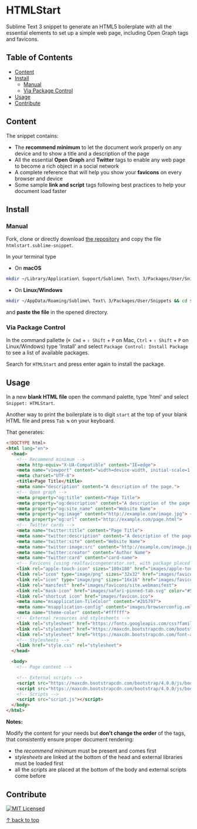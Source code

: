# HTMLStart

Sublime Text 3 snippet to generate an HTML5 boilerplate with all the essential elements to set up a simple web page, including Open Graph tags and favicons.

## Table of Contents

- [Content](#content)
- [Install](#install)
  - [Manual](#manual)
  - [Via Package Control](#via-package-control)
- [Usage](#usage)
- [Contribute](#contribute)

## Content

The snippet contains:

- The **recommend minimum** to let the document work properly on any device and to show a title and a description of the page
- All the essential **Open Graph** and **Twitter** tags to enable any web page to become a rich object in a social network
- A complete reference that will help you show your **favicons** on every browser and device
- Some sample **link and script** tags following best practices to help your document load faster

## Install

### Manual

Fork, clone or directly download [the repository](https://github.com/gabrielecanepa/HTMLStart) and copy the file `htmlstart.sublime-snippet`.

In your terminal type

* On **macOS**

```bash
mkdir ~/Library/Application\ Support/Sublime\ Text\ 3/Packages/User/Snippets && cd $_ && open .
```

* On **Linux/Windows**

```bash
mkdir ~/AppData/Roaming/Sublime\ Text\ 3/Packages/User/Snippets && cd $_ && open .
```

and **paste the file** in the opened directory.

### Via Package Control

In the command pallette (`⌘ Cmd` + `⇧ Shift` + `P` on Mac, `Ctrl` + `⇧ Shift` + `P` on Linux/Windows) type 'Install' and select `Package Control: Install Package` to see a list of available packages.

Search for `HTMLStart` and press enter again to install the package.

## Usage

In a new **blank HTML file** open the command palette, type 'html' and select `Snippet: HTMLStart`.

Another way to print the boilerplate is to digit `start` at the top of your blank HTML file and press `Tab ↹` on your keyboard.

That generates:

```html
<!DOCTYPE html>
<html lang="en">
  <head>
    <!-- Recommend minimum -->
    <meta http-equiv="X-UA-Compatible" content="IE=edge">
    <meta name="viewport" content="width=device-width, initial-scale=1, shrink-to-fit=no">
    <meta charset="UTF-8">
    <title>Page Title</title>
    <meta name="description" content="A description of the page.">
    <!-- Open graph -->
    <meta property="og:title" content="Page Title">
    <meta property="og:description" content="A description of the page.">
    <meta property="og:site_name" content="Website Name">
    <meta property="og:image" content="http://example.com/image.jpg"> <!-- 1200x630 recommended -->
    <meta property="og:url" content="http://example.com/page.html">
    <!-- Twitter cards -->
    <meta name="twitter:title" content="Page Title">
    <meta name="twitter:description" content="A description of the page.">
    <meta name="twitter:site" content="Website Name">
    <meta name="twitter:image:src" content="http://example.com/image.jpg"> <!-- 800x418 or 800x800 recommended -->
    <meta name="twitter:creator" content="Author Name">
    <meta name="twitter:card" content="card-name">
    <!-- Favicons (using realfavicongenerator.net, with package placed in images and arbitrary colors) -->
    <link rel="apple-touch-icon" sizes="180x180" href="images/apple-touch-icon.png">
    <link rel="icon" type="image/png" sizes="32x32" href="images/favicon-32x32.png">
    <link rel="icon" type="image/png" sizes="16x16" href="images/favicon-16x16.png">
    <link rel="manifest" href="images/favicons/site.webmanifest">
    <link rel="mask-icon" href="images/safari-pinned-tab.svg" color="#5bbad5">
    <link rel="shortcut icon" href="images/favicon.ico">
    <meta name="msapplication-TileColor" content="#2b5797">
    <meta name="msapplication-config" content="images/browserconfig.xml">
    <meta name="theme-color" content="#ffffff">
    <!-- External resources and stylesheets -->
    <link rel="stylesheet" href="https://fonts.googleapis.com/css?family=Lato|Open+Sans">
    <link rel="stylesheet" href="https://maxcdn.bootstrapcdn.com/bootstrap/4.0.0/css/bootstrap.min.css">
    <link rel="stylesheet" href="https://maxcdn.bootstrapcdn.com/font-awesome/4.7.0/css/font-awesome.min.css">
    <!-- Stylesheets -->
    <link href="style.css" rel="stylesheet">
  </head>

  <body>
    <!-- Page content -->

    <!-- External scripts -->
    <script src="https://maxcdn.bootstrapcdn.com/bootstrap/4.0.0/js/bootstrap.min.js"></script>
    <script src="https://maxcdn.bootstrapcdn.com/bootstrap/4.0.0/js/bootstrap.bundle.min.js"></script>
    <!-- Scripts -->
    <script src="script.js"></script>
  </body>
</html>
```

**Notes:**

Modify the content for your needs but **don't change the order** of the tags, that consistently ensure proper document rendering:
* the _recommend minimum_ must be present and comes first
* _stylesheets_ are linked at the bottom of the head and external libraries must be loaded first
* all the _scripts_ are placed at the bottom of the body and external scripts come before

## Contribute

[![MIT Licensed](https://img.shields.io/cocoapods/l/AFNetworking.svg?style=for-the-badge)](https://gabrielecanepa.github.io/mit-license/)

[↑ back to top](#htmlstart)
